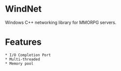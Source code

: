 WindNet
=======

Windows C++ networking library for MMORPG servers.


Features
===
    * I/O Completion Port
    * Multi-threaded
    * Memory pool
